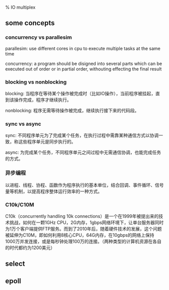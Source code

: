 % IO multiplex

## some concepts

### concurrency vs parallesim

parallesim: use different cores in cpu to execute multiple tasks at the same time

concurrency: a program should be disigned into several parts which can be executed out of order or in partial order, withouting effecting the final result

### blocking vs nonblocking

blocking: 当程序在等待某个操作被完成时（比如IO操作），当前程序被挂起，直到该操作完成，程序才继续执行。

nonblocking: 程序无需等待操作被完成，继续执行接下来的代码段。

### sync vs async

sync: 不同程序单元为了完成某个任务，在执行过程中需靠某种通信方式以协调一致，称这些程序单元是同步执行的。

async: 为完成某个任务，不同程序单元之间过程中无需通信协调，也能完成任务的方式。

### 异步编程

以进程、线程、协程、函数作为程序执行的基本单位，结合回调、事件循环、信号量等机制，以提高程序整体运行效率的一种方式。

### C10k/C10M

C10k（concurrently handling 10k connections）是一个在1999年被提出来的技术挑战，如何在一颗1GHz CPU，2G内存，1gbps网络环境下，让单台服务器同时为1万个客户端提供FTP服务。而到了2010年后，随着硬件技术的发展，这个问题被延伸为C10M，即如何利用8核心CPU，64G内存，在10gbps的网络上保持1000万并发连接，或是每秒钟处理100万的连接。（两种类型的计算机资源在各自的时代都约为1200美元）

## select

## epoll
